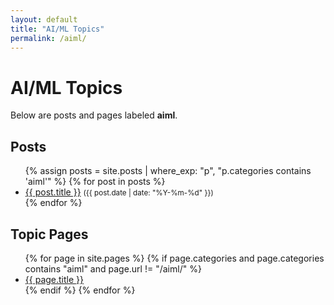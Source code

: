 ```yaml
---
layout: default
title: "AI/ML Topics"
permalink: /aiml/
---
```


# AI/ML Topics

Below are posts and pages labeled **aiml**.

## Posts
<ul>
  {% assign posts = site.posts | where_exp: "p", "p.categories contains 'aiml'" %}
  {% for post in posts %}
    <li><a href="{{ post.url | relative_url }}">{{ post.title }}</a> <small>({{ post.date | date: "%Y-%m-%d" }})</small></li>
  {% endfor %}
</ul>

## Topic Pages
<ul>
  {% for page in site.pages %}
    {% if page.categories and page.categories contains "aiml" and page.url != "/aiml/" %}
      <li><a href="{{ page.url | relative_url }}">{{ page.title }}</a></li>
    {% endif %}
  {% endfor %}
</ul>
